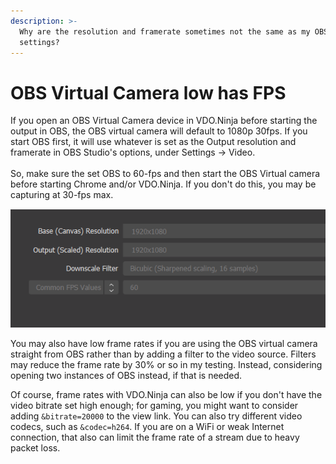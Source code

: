 ```yaml
---
description: >-
  Why are the resolution and framerate sometimes not the same as my OBS output
  settings?
---
```


# OBS Virtual Camera low has FPS

If you open an OBS Virtual Camera device in VDO.Ninja before starting the output in OBS, the OBS virtual camera will default to 1080p 30fps. If you start OBS first, it will use whatever is set as the Output resolution and framerate in OBS Studio's options, under Settings -> Video.\
\
So, make sure the set OBS to 60-fps and then start the OBS Virtual camera before starting Chrome and/or VDO.Ninja. If you don't do this, you may be capturing at 30-fps max.

![](<../.gitbook/assets/image (85).png>)

You may also have low frame rates if you are using the OBS virtual camera straight from OBS rather than by adding a filter to the video source. Filters may reduce the frame rate by 30% or so in my testing. Instead, considering opening two instances of OBS instead, if that is needed.

Of course, frame rates with VDO.Ninja can also be low if you don't have the video bitrate set high enough; for gaming, you might want to consider adding `&bitrate=20000` to the view link. You can also try different video codecs, such as `&codec=h264`.  If you are on a WiFi or weak Internet connection, that also can limit the frame rate of a stream due to heavy packet loss.&#x20;
